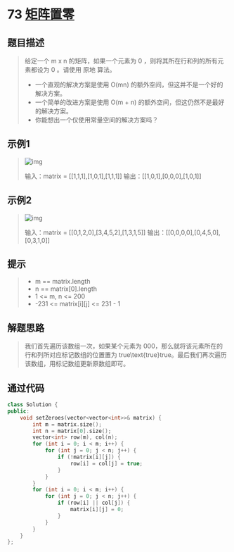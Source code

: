 # 73 [矩阵置零](https://leetcode-cn.com/problems/set-matrix-zeroes/)

## 题目描述

> 给定一个 m x n 的矩阵，如果一个元素为 0 ，则将其所在行和列的所有元素都设为 0 。请使用 原地 算法。
>
> - 一个直观的解决方案是使用  O(mn) 的额外空间，但这并不是一个好的解决方案。
> - 一个简单的改进方案是使用 O(m + n) 的额外空间，但这仍然不是最好的解决方案。
> - 你能想出一个仅使用常量空间的解决方案吗？

## 示例1

> ![img](https://assets.leetcode.com/uploads/2020/08/17/mat1.jpg)
>
> 输入：matrix = [[1,1,1],[1,0,1],[1,1,1]]
> 输出：[[1,0,1],[0,0,0],[1,0,1]]

## 示例2

> ![img](https://assets.leetcode.com/uploads/2020/08/17/mat2.jpg)
>
> 输入：matrix = [[0,1,2,0],[3,4,5,2],[1,3,1,5]]
> 输出：[[0,0,0,0],[0,4,5,0],[0,3,1,0]]

## 提示

>- m == matrix.length
>- n == matrix[0].length
>- 1 <= m, n <= 200
>- -231 <= matrix[i][j] <= 231 - 1

## 解题思路

>我们首先遍历该数组一次，如果某个元素为 000，那么就将该元素所在的行和列所对应标记数组的位置置为 true\text{true}true。最后我们再次遍历该数组，用标记数组更新原数组即可。
>

## 通过代码

```cpp
class Solution {
public:
    void setZeroes(vector<vector<int>>& matrix) {
        int m = matrix.size();
        int n = matrix[0].size();
        vector<int> row(m), col(n);
        for (int i = 0; i < m; i++) {
            for (int j = 0; j < n; j++) {
                if (!matrix[i][j]) {
                    row[i] = col[j] = true;
                }
            }
        }
        for (int i = 0; i < m; i++) {
            for (int j = 0; j < n; j++) {
                if (row[i] || col[j]) {
                    matrix[i][j] = 0;
                }
            }
        }
    }
};
```

